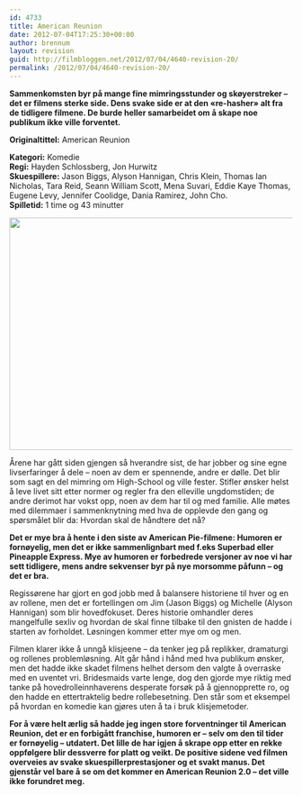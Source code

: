 ```yaml
---
id: 4733
title: American Reunion
date: 2012-07-04T17:25:30+00:00
author: brennum
layout: revision
guid: http://filmbloggen.net/2012/07/04/4640-revision-20/
permalink: /2012/07/04/4640-revision-20/
---
```

**Sammenkomsten byr på mange fine mimringsstunder og skøyerstreker &#8211; det er filmens sterke side. Dens svake side er at den &laquo;re-hasher&raquo; alt fra de tidligere filmene. De burde heller samarbeidet om å skape noe publikum ikke ville forventet.**

**<!--more-->Originaltittel:** American Reunion

  
**Kategori:** Komedie  
**Regi:** Hayden Schlossberg, Jon Hurwitz  
**Skuespillere:** Jason Biggs, Alyson Hannigan, Chris Klein, Thomas Ian Nicholas, Tara Reid, Seann William Scott, Mena Suvari, Eddie Kaye Thomas, Eugene Levy, Jennifer Coolidge, Dania Ramirez, John Cho.  
**Spilletid:** 1 time og 43 minutter

<a href="http://filmbloggen.net/?attachment_id=4683" rel="attachment wp-att-4683"><img class="alignnone size-large wp-image-4683" src="http://filmbloggen.net/wp-content/uploads//2012/07/american-reunion-pic-620x413.jpg" alt="" width="620" height="413" /></a>

Årene har gått siden gjengen så hverandre sist, de har jobber og sine egne livserfaringer å dele &#8211; noen av dem er spennende, andre er dølle. Det blir som sagt en del mimring om High-School og ville fester. Stifler ønsker helst å leve livet sitt etter normer og regler fra den elleville ungdomstiden; de andre derimot har vokst opp, noen av dem har til og med familie. Alle møtes med dilemmaer i sammenknytning med hva de opplevde den gang og spørsmålet blir da: Hvordan skal de håndtere det nå?

**Det er mye bra å hente i den siste av American Pie-filmene: Humoren er fornøyelig, men det er ikke sammenlignbart med f.eks Superbad eller Pineapple Express. Mye av humoren er forbedrede versjoner av noe vi har sett tidligere, mens andre sekvenser byr på nye morsomme påfunn &#8211; og det er bra.**

Regissørene har gjort en god jobb med å balansere historiene til hver og en av rollene, men det er fortellingen om Jim (Jason Biggs) og Michelle (Alyson Hannigan) som blir hovedfokuset. Deres historie omhandler deres mangelfulle sexliv og hvordan de skal finne tilbake til den gnisten de hadde i starten av forholdet. Løsningen kommer etter mye om og men.

Filmen klarer ikke å unngå klisjeene &#8211; da tenker jeg på replikker, dramaturgi og rollenes problemløsning. Alt går hånd i hånd med hva publikum ønsker, men det hadde ikke skadet filmens helhet dersom den valgte å overraske med en uventet vri. Bridesmaids varte lenge, dog den gjorde mye riktig med tanke på hovedrolleinnhaverens desperate forsøk på å gjennopprette ro, og den hadde en ettertraktelig bedre rollebesetning. Den står som et eksempel på hvordan en komedie kan gjøres uten å ta i bruk klisjemetoder.

**For å være helt ærlig så hadde jeg ingen store forventninger til American Reunion, det er en forbigått franchise, humoren er &#8211; selv om den til tider er fornøyelig &#8211; utdatert. Det lille de har igjen å skrape opp etter en rekke oppfølgere blir dessverre for platt og veikt. De positive sidene ved filmen overveies av svake skuespillerprestasjoner og et svakt manus. Det gjenstår vel bare å se om det kommer en American Reunion 2.0 &#8211; det ville ikke forundret meg.**

<div class="video-shortcode">
</div>